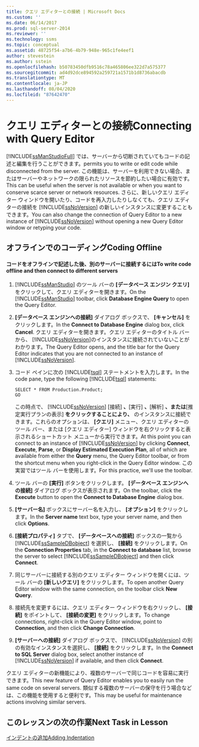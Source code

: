 ```yaml
---
title: クエリ エディターとの接続 | Microsoft Docs
ms.custom: ''
ms.date: 06/14/2017
ms.prod: sql-server-2014
ms.reviewer: ''
ms.technology: ssms
ms.topic: conceptual
ms.assetid: 48725f54-a7b6-4b79-948e-965c1fe4eef1
author: stevestein
ms.author: sstein
ms.openlocfilehash: b50783450dfb9516c78a465806ee322d7a575377
ms.sourcegitcommit: ad4d92dce894592a259721a1571b1d8736abacdb
ms.translationtype: MT
ms.contentlocale: ja-JP
ms.lasthandoff: 08/04/2020
ms.locfileid: "87642470"
---
```

# <a name="connecting-with-query-editor"></a><span data-ttu-id="08f3c-102">クエリ エディターとの接続</span><span class="sxs-lookup"><span data-stu-id="08f3c-102">Connecting with Query Editor</span></span>
  [!INCLUDE[ssManStudioFull](../../includes/ssmanstudiofull-md.md)] <span data-ttu-id="08f3c-103">では、サーバーから切断されていてもコードの記述と編集を行うことができます。</span><span class="sxs-lookup"><span data-stu-id="08f3c-103">permits you to write or edit code while disconnected from the server.</span></span> <span data-ttu-id="08f3c-104">この機能は、サーバーを利用できない場合、またはサーバーやネットワークの限られたリソースを節約したい場合に有効です。</span><span class="sxs-lookup"><span data-stu-id="08f3c-104">This can be useful when the server is not available or when you want to conserve scarce server or network resources.</span></span> <span data-ttu-id="08f3c-105">さらに、新しいクエリ エディター ウィンドウを開いたり、コードを再入力したりしなくても、クエリ エディターの接続を [!INCLUDE[ssNoVersion](../../includes/ssnoversion-md.md)] の新しいインスタンスに変更することもできます。</span><span class="sxs-lookup"><span data-stu-id="08f3c-105">You can also change the connection of Query Editor to a new instance of [!INCLUDE[ssNoVersion](../../includes/ssnoversion-md.md)] without opening a new Query Editor window or retyping your code.</span></span>  
  
## <a name="coding-offline"></a><span data-ttu-id="08f3c-106">オフラインでのコーディング</span><span class="sxs-lookup"><span data-stu-id="08f3c-106">Coding Offline</span></span>  
  
#### <a name="to-write-code-offline-and-then-connect-to-different-servers"></a><span data-ttu-id="08f3c-107">コードをオフラインで記述した後、別のサーバーに接続するには</span><span class="sxs-lookup"><span data-stu-id="08f3c-107">To write code offline and then connect to different servers</span></span>  
  
1.  <span data-ttu-id="08f3c-108">[!INCLUDE[ssManStudio](../../includes/ssmanstudio-md.md)] のツール バーの **[データベース エンジン クエリ]** をクリックして、クエリ エディターを開きます。</span><span class="sxs-lookup"><span data-stu-id="08f3c-108">On the [!INCLUDE[ssManStudio](../../includes/ssmanstudio-md.md)] toolbar, click **Database Engine Query** to open the Query Editor.</span></span>  
  
2.  <span data-ttu-id="08f3c-109">**[データベース エンジンへの接続]** ダイアログ ボックスで、 **[キャンセル]** をクリックします。</span><span class="sxs-lookup"><span data-stu-id="08f3c-109">In the **Connect to Database Engine** dialog box, click **Cancel**.</span></span> <span data-ttu-id="08f3c-110">クエリ エディターを開きます。クエリ エディターのタイトル バーから、 [!INCLUDE[ssNoVersion](../../includes/ssnoversion-md.md)]のインスタンスに接続されていないことがわかります。</span><span class="sxs-lookup"><span data-stu-id="08f3c-110">The Query Editor opens, and the title bar for the Query Editor indicates that you are not connected to an instance of [!INCLUDE[ssNoVersion](../../includes/ssnoversion-md.md)].</span></span>  
  
3.  <span data-ttu-id="08f3c-111">コード ペインに次の [!INCLUDE[tsql](../../includes/tsql-md.md)] ステートメントを入力します。</span><span class="sxs-lookup"><span data-stu-id="08f3c-111">In the code pane, type the following [!INCLUDE[tsql](../../includes/tsql-md.md)] statements:</span></span>  
  
    ```  
    SELECT * FROM Production.Product;  
    GO  
    ```  
  
     <span data-ttu-id="08f3c-112">この時点で、 [!INCLUDE[ssNoVersion](../../includes/ssnoversion-md.md)] [接続] **、**[実行] **、**[解析] **、または**[推定実行プランの表示] **をクリックすることにより、** のインスタンスに接続できます。これらのオプションは、 **[クエリ]** メニュー、クエリ エディターのツール バー、または [クエリ エディター] ウィンドウを右クリックすると表示されるショートカット メニューから実行できます。</span><span class="sxs-lookup"><span data-stu-id="08f3c-112">At this point you can connect to an instance of [!INCLUDE[ssNoVersion](../../includes/ssnoversion-md.md)] by clicking **Connect**, **Execute**, **Parse**, or **Display Estimated Execution Plan**, all of which are available from either the **Query** menu, the Query Editor toolbar, or from the shortcut menu when you right-click in the Query Editor window.</span></span> <span data-ttu-id="08f3c-113">この実習ではツール バーを使用します。</span><span class="sxs-lookup"><span data-stu-id="08f3c-113">For this practice, we'll use the toolbar.</span></span>  
  
4.  <span data-ttu-id="08f3c-114">ツール バーの **[実行]** ボタンをクリックします。 **[データベース エンジンへの接続]** ダイアログ ボックスが表示されます。</span><span class="sxs-lookup"><span data-stu-id="08f3c-114">On the toolbar, click the **Execute** button to open the **Connect to Database Engine** dialog box.</span></span>  
  
5.  <span data-ttu-id="08f3c-115">**[サーバー名]** ボックスにサーバー名を入力し、 **[オプション]** をクリックします。</span><span class="sxs-lookup"><span data-stu-id="08f3c-115">In the **Server name** text box, type your server name, and then click **Options**.</span></span>  
  
6.  <span data-ttu-id="08f3c-116">**[接続プロパティ]** タブで、 **[データベースへの接続]** ボックスの一覧から [!INCLUDE[ssSampleDBobject](../../includes/sssampledbobject-md.md)] を選択し、 **[接続]** をクリックします。</span><span class="sxs-lookup"><span data-stu-id="08f3c-116">On the **Connection Properties** tab, in the **Connect to database** list, browse the server to select [!INCLUDE[ssSampleDBobject](../../includes/sssampledbobject-md.md)] and then click **Connect**.</span></span>  
  
7.  <span data-ttu-id="08f3c-117">同じサーバーに接続する別のクエリ エディター ウィンドウを開くには、ツール バーの **[新しいクエリ]** をクリックします。</span><span class="sxs-lookup"><span data-stu-id="08f3c-117">To open another Query Editor window with the same connection, on the toolbar click **New Query**.</span></span>  
  
8.  <span data-ttu-id="08f3c-118">接続先を変更するには、クエリ エディター ウィンドウを右クリックし、 **[接続]** をポイントして、 **[接続の変更]** をクリックします。</span><span class="sxs-lookup"><span data-stu-id="08f3c-118">To change connections, right-click in the Query Editor window, point to **Connection**, and then click **Change Connection**.</span></span>  
  
9. <span data-ttu-id="08f3c-119">**[サーバーへの接続]** ダイアログ ボックスで、 [!INCLUDE[ssNoVersion](../../includes/ssnoversion-md.md)] の別の有効なインスタンスを選択し、 **[接続]** をクリックします。</span><span class="sxs-lookup"><span data-stu-id="08f3c-119">In the **Connect to SQL Server** dialog box, select another instance of [!INCLUDE[ssNoVersion](../../includes/ssnoversion-md.md)] if available, and then click **Connect**.</span></span>  
  
 <span data-ttu-id="08f3c-120">クエリ エディターの新機能により、複数のサーバーで同じコードを容易に実行できます。</span><span class="sxs-lookup"><span data-stu-id="08f3c-120">This new feature of Query Editor enables you to easily run the same code on several servers.</span></span> <span data-ttu-id="08f3c-121">類似する複数のサーバーの保守を行う場合などは、この機能を使用すると便利です。</span><span class="sxs-lookup"><span data-stu-id="08f3c-121">This may be useful for maintenance actions involving similar servers.</span></span>  
  
## <a name="next-task-in-lesson"></a><span data-ttu-id="08f3c-122">このレッスンの次の作業</span><span class="sxs-lookup"><span data-stu-id="08f3c-122">Next Task in Lesson</span></span>  
 [<span data-ttu-id="08f3c-123">インデントの追加</span><span class="sxs-lookup"><span data-stu-id="08f3c-123">Adding Indentation</span></span>](lesson-2-2-adding-indentation.md)  
  
  
